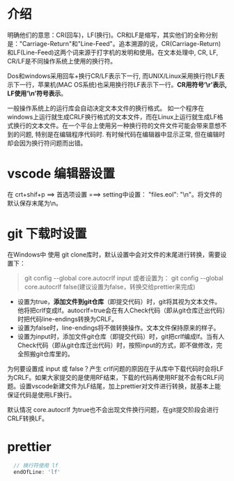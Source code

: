 # 介绍
明确他们的意思：CR(回车)，LF(换行)。CR和LF是缩写，其实他们的全称分别是："Carriage-Return"和"Line-Feed"。追本溯源的说，CR(Carriage-Return)和LF(Line-Feed)这两个词来源于打字机的发明和使用。在文本处理中, CR, LF, CR/LF是不同操作系统上使用的换行符。

Dos和windows采用回车+换行CR/LF表示下一行, 而UNIX/Linux采用换行符LF表示下一行，苹果机(MAC OS系统)也采用换行符LF表示下一行。**CR用符号’\r’表示, LF使用’\n’符号表示**。

一般操作系统上的运行库会自动决定文本文件的换行格式。 如一个程序在windows上运行就生成CRLF换行格式的文本文件，而在Linux上运行就生成LF格式换行的文本文件。在一个平台上使用另一种换行符的文件文件可能会带来意想不到的问题, 特别是在编辑程序代码时. 有时候代码在编辑器中显示正常, 但在编辑时却会因为换行符问题而出错。

# vscode 编辑器设置
在 crt+shif+p ==> 首选项设置 ===> setting中设置： "files.eol": "\n"。将文件的默认保存末尾为\n。

# git 下载时设置
在Windows中 使用 git clone库时，默认设置中会对文件的末尾进行转换，需要设置下：
> git config --global core.autocrlf input 
或者设置为：
> git config --global core.autocrlf false(建议设置为false，转换交给prettier来完成)

* 设置为true，**添加文件到git仓库**（即提交代码）时，git将其视为文本文件。他将把crlf变成lf。autocrlf=true会在有人Check代码（即从git仓库迁出代码）时把代码line-endings转换为CRLF。
* 设置为false时，line-endings将不做转换操作。文本文件保持原来的样子。
* 设置为input时，添加文件git仓库（即提交代码）时，git把crlf编成lf。当有人Check代码（即从git仓库迁出代码）时，按照input的方式，即不做修改，完全照搬git仓库里的。

为何要设置成 input 或 false？产生 crlf问题的原因在于从库中下载代码时会将LF为CRLF。如果大家提交的是使用RF结束，下载的代码再使用RF就不会有CRLF问题。设置vscode新建文件为LF结尾，加上prettier对文件进行转换，就基本上能保证代码是使用LF换行。

默认情况 core.autocrlf 为true也不会出现文件换行问题，在git提交阶段会进行CRLF转换LF。
# prettier
```js
  // 换行符使用 lf
  endOfLine: 'lf'
```


